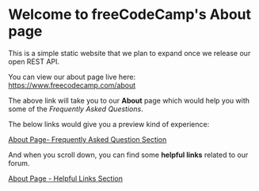 # Welcome to freeCodeCamp's About page

This is a simple static website that we plan to expand once we release our open REST API.

You can view our about page live here: https://www.freecodecamp.com/about

The above link will take you to our **About** page which would help you with some of the _Frequently Asked Questions_.

The below links would give you a preview kind of experience:

[About Page- Frequently Asked Question Section](https://drive.google.com/file/d/1J6mdiN7aHz3Hdo91HcOZWhhNajJRgmVu/view?usp=sharing "About Page- FAQ")

And when you scroll down, you can find some **helpful links** related to our forum.

[About Page - Helpful Links Section](https://drive.google.com/file/d/1V4-tR-8bqaFCql0ibqjmzv9MoWYOGlAk/view?usp=sharing "About Page-Helpful Links")
